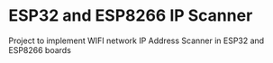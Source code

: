# ESP32 and ESP8266 IP Scanner
Project to implement WIFI network IP Address Scanner in ESP32 and ESP8266 boards

